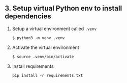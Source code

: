 ## 3. Setup virtual Python env to install dependencies
1. Setup a virtual environment called `.venv`
    ```
    $ python3 -m venv .venv
    ```
2. Activate the virtual environment
    ```
    $ source .venv/bin/activate
    ```
3. Install requirements
    ```
    pip install -r requirements.txt
    ```